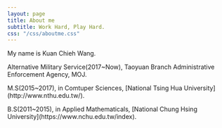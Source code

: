 ```yaml
---
layout: page
title: About me
subtitle: Work Hard, Play Hard.
css: "/css/aboutme.css"
---
```


My name is Kuan Chieh Wang. 


<p class="about-text">  
<i class="fa fa-briefcase about-icon"></i> Alternative Military Service(2017~Now), Taoyuan Branch Administrative Enforcement Agency, MOJ.
</p>

<p class="about-text">
<i class="fa fa-graduation-cap about-icon"></i></p>  M.S(2015~2017), in Comtuper Sciences, [National Tsing Hua University](http://www.nthu.edu.tw/).

<p class="about-text">
<i class="fa fa-graduation-cap about-icon"></i>  B.S(2011~2015), in Applied Mathematicals, [National Chung Hsing University](https://www.nchu.edu.tw/index).
</p>


